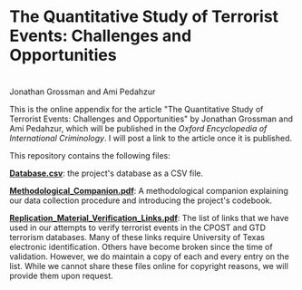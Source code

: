 # The Quantitative Study of Terrorist Events: Challenges and Opportunities

#

Jonathan Grossman and Ami Pedahzur



This is the online appendix for the article &quot;The Quantitative Study of Terrorist Events: Challenges and Opportunities&quot; by Jonathan Grossman and Ami Pedahzur, which will be published in the _Oxford Encyclopedia of International Criminology_. I will post a link to the article once it is published.

This repository contains the following files:

[**Database.csv**](https://github.com/jonathan-grossman/Terrorism-Event-Data/blob/master/Database.csv): the project&#39;s database as a CSV file.

[**Methodological\_Companion.pdf**](https://github.com/jonathan-grossman/Terrorism-Event-Data/blob/master/Methodological_Companion.pdf): A methodological companion explaining our data collection procedure and introducing the project&#39;s codebook.

[**Replication\_Material\_Verification\_Links.pdf**](https://github.com/jonathan-grossman/Terrorism-Event-Data/blob/master/Replication_Material_Verification_Links.pdf): The list of links that we have used in our attempts to verify terrorist events in the CPOST and GTD terrorism databases. Many of these links require University of Texas electronic identification. Others have become broken since the time of validation. However, we do maintain a copy of each and every entry on the list. While we cannot share these files online for copyright reasons, we will provide them upon request.
